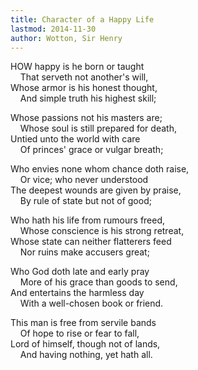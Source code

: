 ```yaml
---
title: Character of a Happy Life
lastmod: 2014-11-30
author: Wotton, Sir Henry
---
```

HOW happy is he born or taught  
&nbsp;&nbsp;&nbsp; That serveth not another's will,   
Whose armor is his honest thought,  
&nbsp;&nbsp;&nbsp; And simple truth his highest skill;  

Whose passions not his masters are;  
&nbsp;&nbsp;&nbsp; Whose soul is still prepared for death,   
Untied unto the world with care  
&nbsp;&nbsp;&nbsp; Of princes' grace or vulgar breath;  

Who envies none whom chance doth raise,  
&nbsp;&nbsp;&nbsp; Or vice; who never understood   
The deepest wounds are given by praise,  
&nbsp;&nbsp;&nbsp; By rule of state but not of good;  

Who hath his life from rumours freed,  
&nbsp;&nbsp;&nbsp; Whose conscience is his strong retreat,   
Whose state can neither flatterers feed  
&nbsp;&nbsp;&nbsp; Nor ruins make accusers great;  

Who God doth late and early pray  
&nbsp;&nbsp;&nbsp; More of his grace than goods to send,   
And entertains the harmless day  
&nbsp;&nbsp;&nbsp; With a well-chosen book or friend.  

This man is free from servile bands  
&nbsp;&nbsp;&nbsp; Of hope to rise or fear to fall,   
Lord of himself, though not of lands,  
&nbsp;&nbsp;&nbsp; And having nothing, yet hath all.  
<br />

